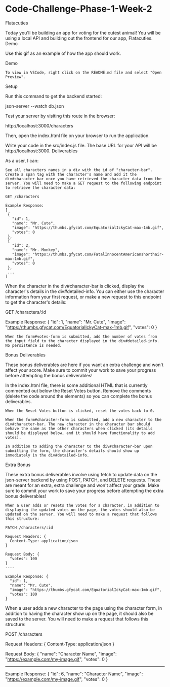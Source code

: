 # Code-Challenge-Phase-1-Week-2
Flatacuties

Today you'll be building an app for voting for the cutest animal! You will be using a local API and building out the frontend for our app, Flatacuties.
Demo

Use this gif as an example of how the app should work.

Demo

    To view in VSCode, right click on the README.md file and select "Open Preview".

Setup

Run this command to get the backend started:

json-server --watch db.json

Test your server by visiting this route in the browser:

http://localhost:3000/characters

Then, open the index.html file on your browser to run the application.

Write your code in the src/index.js file. The base URL for your API will be http://localhost:3000.
Deliverables

As a user, I can:

    See all characters names in a div with the id of "character-bar". Create a span tag with the character's name and add it the div#character-bar once you have retrieved the character data from the server. You will need to make a GET request to the following endpoint to retrieve the character data:

    GET /characters

    Example Response:
    [
     {
       "id": 1,
       "name": "Mr. Cute",
       "image": "https://thumbs.gfycat.com/EquatorialIckyCat-max-1mb.gif",
       "votes": 0
     },
     {
       "id": 2,
       "name": "Mr. Monkey",
       "image": "https://thumbs.gfycat.com/FatalInnocentAmericanshorthair-max-1mb.gif",
       "votes": 0
     },
     ...
    ]

When the character in the div#character-bar is clicked, display the character's details in the div#detailed-info. You can either use the character information from your first request, or make a new request to this endpoint to get the character's details:

GET /characters/:id

Example Response:
{
 "id": 1,
 "name": "Mr. Cute",
 "image": "https://thumbs.gfycat.com/EquatorialIckyCat-max-1mb.gif",
 "votes": 0
}

    When the form#votes-form is submitted, add the number of votes from the input field to the character displayed in the div#detailed-info. No persistence is needed.

Bonus Deliverables

These bonus deliverables are here if you want an extra challenge and won't affect your score. Make sure to commit your work to save your progress before attempting the bonus deliverables!

In the index.html file, there is some additional HTML that is currently commented out below the Reset Votes button. Remove the comments (delete the <!-- and --> code around the elements) so you can complete the bonus deliverables.

    When the Reset Votes button is clicked, reset the votes back to 0.

    When the form#character-form is submitted, add a new character to the div#character-bar. The new character in the character bar should behave the same as the other characters when clicked (its details should be displayed below, and it should have functionality to add votes).

    In addition to adding the character to the div#character-bar upon submitting the form, the character's details should show up immediately in the div#detailed-info.

Extra Bonus

These extra bonus deliverables involve using fetch to update data on the json-server backend by using POST, PATCH, and DELETE requests. These are meant for an extra, extra challenge and won't affect your grade. Make sure to commit your work to save your progress before attempting the extra bonus deliverables!

    When a user adds or resets the votes for a character, in addition to displaying the updated votes on the page, the votes should also be updated on the server. You will need to make a request that follows this structure:

    PATCH /characters/:id

    Request Headers: {
      Content-Type: application/json
    }

    Request Body: {
      "votes": 100
    }
    ----

    Example Response: {
      "id": 1,
      "name": "Mr. Cute",
      "image": "https://thumbs.gfycat.com/EquatorialIckyCat-max-1mb.gif",
      "votes": 100
    }

When a user adds a new character to the page using the character form, in addition to having the character show up on the page, it should also be saved to the server. You will need to make a request that follows this structure:

POST /characters

Request Headers: {
  Content-Type: application/json
}

Request Body: {
  "name": "Character Name",
  "image": "https://example.com/my-image.gif",
  "votes": 0
}

----

Example Response: {
  "id": 6,
  "name": "Character Name",
  "image": "https://example.com/my-image.gif",
  "votes": 0
}

